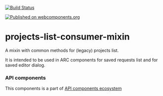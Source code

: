 [![Build Status](https://travis-ci.org/advanced-rest-client/api-url-data-model.svg?branch=stage)](https://travis-ci.org/advanced-rest-client/projects-list-consumer-mixin)

[![Published on webcomponents.org](https://img.shields.io/badge/webcomponents.org-published-blue.svg)](https://www.webcomponents.org/element/advanced-rest-client/projects-list-consumer-mixin)

# projects-list-consumer-mixin

A mixin with common methods for (legacy) projects list.

It is intended to be used in ARC components for saved requests list and for saved editor dialog.

### API components

This components is a part of [API components ecosystem](https://elements.advancedrestclient.com/)
